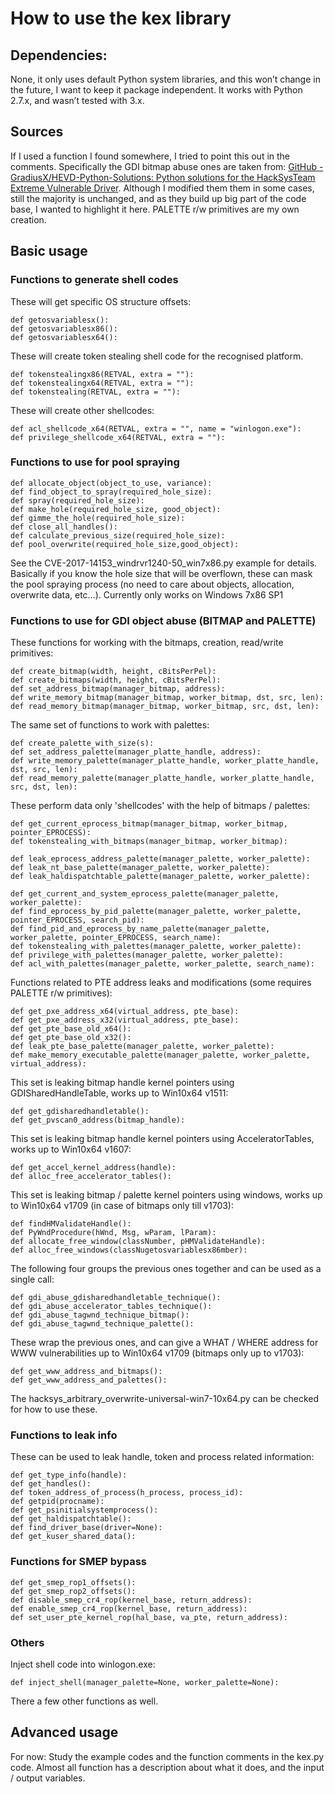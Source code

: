 # How to use the kex library
## Dependencies:
None, it only uses default Python system libraries, and this won’t change in the future, I want to keep it package independent. It works with Python 2.7.x, and wasn’t tested with 3.x.

## Sources
If I used a function I found somewhere, I tried to point this out in the comments. Specifically the GDI bitmap abuse ones are taken from: [GitHub - GradiusX/HEVD-Python-Solutions: Python solutions for the HackSysTeam Extreme Vulnerable Driver](https://github.com/GradiusX/HEVD-Python-Solutions). Although I modified them them in some cases, still the majority is unchanged, and as they build up big part of the code base, I wanted to highlight it here. PALETTE r/w primitives are my own creation.

## Basic usage
### Functions to generate shell codes

These will get specific OS structure offsets:
```
def getosvariablesx():
def getosvariablesx86():
def getosvariablesx64():
```

These will create token stealing shell code for the recognised platform.
```
def tokenstealingx86(RETVAL, extra = ""):
def tokenstealingx64(RETVAL, extra = ""):
def tokenstealing(RETVAL, extra = ""):
```

These will create other shellcodes:

```
def acl_shellcode_x64(RETVAL, extra = "", name = "winlogon.exe"):
def privilege_shellcode_x64(RETVAL, extra = ""):
```

### Functions to use for pool spraying

```
def allocate_object(object_to_use, variance):
def find_object_to_spray(required_hole_size):
def spray(required_hole_size):
def make_hole(required_hole_size, good_object):
def gimme_the_hole(required_hole_size):
def close_all_handles():
def calculate_previous_size(required_hole_size):
def pool_overwrite(required_hole_size,good_object):
```

See the CVE-2017-14153_windrvr1240-50_win7x86.py example for details. Basically if you know the hole size that will be overflown, these can mask the pool spraying process (no need to care about objects, allocation, overwrite data, etc…). Currently only works on Windows 7x86 SP1

### Functions to use for GDI object abuse (BITMAP and PALETTE)

These functions for working with the bitmaps, creation, read/write primitives:

```
def create_bitmap(width, height, cBitsPerPel):
def create_bitmaps(width, height, cBitsPerPel):
def set_address_bitmap(manager_bitmap, address):
def write_memory_bitmap(manager_bitmap, worker_bitmap, dst, src, len):
def read_memory_bitmap(manager_bitmap, worker_bitmap, src, dst, len):
```

The same set of functions to work with palettes:

```
def create_palette_with_size(s):
def set_address_palette(manager_platte_handle, address):
def write_memory_palette(manager_platte_handle, worker_platte_handle, dst, src, len):
def read_memory_palette(manager_platte_handle, worker_platte_handle, src, dst, len):
```

These perform data only 'shellcodes' with the help of bitmaps / palettes:

```
def get_current_eprocess_bitmap(manager_bitmap, worker_bitmap, pointer_EPROCESS):
def tokenstealing_with_bitmaps(manager_bitmap, worker_bitmap):

def leak_eprocess_address_palette(manager_palette, worker_palette):
def leak_nt_base_palette(manager_palette, worker_palette):
def leak_haldispatchtable_palette(manager_palette, worker_palette):

def get_current_and_system_eprocess_palette(manager_palette, worker_palette):
def find_eprocess_by_pid_palette(manager_palette, worker_palette, pointer_EPROCESS, search_pid):
def find_pid_and_eprocess_by_name_palette(manager_palette, worker_palette, pointer_EPROCESS, search_name):
def tokenstealing_with_palettes(manager_palette, worker_palette):
def privilege_with_palettes(manager_palette, worker_palette):
def acl_with_palettes(manager_palette, worker_palette, search_name):
```

Functions related to PTE address leaks and modifications (some requires PALETTE r/w primitives):

```
def get_pxe_address_x64(virtual_address, pte_base):
def get_pxe_address_x32(virtual_address, pte_base):
def get_pte_base_old_x64():
def get_pte_base_old_x32():
def leak_pte_base_palette(manager_palette, worker_palette):
def make_memory_executable_palette(manager_palette, worker_palette, virtual_address):
```

This set is leaking bitmap handle kernel pointers using GDISharedHandleTable, works up to Win10x64 v1511:

```
def get_gdisharedhandletable():
def get_pvscan0_address(bitmap_handle):
```

This set is leaking bitmap handle kernel pointers using AcceleratorTables, works up to Win10x64 v1607:

```
def get_accel_kernel_address(handle):
def alloc_free_accelerator_tables():
```

This set is leaking bitmap / palette kernel pointers using windows, works up to Win10x64 v1709 (in case of bitmaps only till v1703):

```
def findHMValidateHandle():
def PyWndProcedure(hWnd, Msg, wParam, lParam):
def allocate_free_window(classNumber, pHMValidateHandle):
def alloc_free_windows(classNugetosvariablesx86mber):
```

The following four groups the previous ones together and can be used as a single call:

```
def gdi_abuse_gdisharedhandletable_technique():
def gdi_abuse_accelerator_tables_technique():
def gdi_abuse_tagwnd_technique_bitmap():
def gdi_abuse_tagwnd_technique_palette():
```

These wrap the previous ones, and can give a WHAT / WHERE address for WWW vulnerabilities up to Win10x64 v1709 (bitmaps only up to v1703):

```
def get_www_address_and_bitmaps():
def get_www_address_and_palettes():
```

The hacksys_arbitrary_overwrite-universal-win7-10x64.py can be checked for how to use these.

### Functions to leak info

These can be used to leak handle, token and process related information:

```
def get_type_info(handle):
def get_handles():
def token_address_of_process(h_process, process_id):
def getpid(procname):
def get_psinitialsystemprocess():	
def get_haldispatchtable():
def find_driver_base(driver=None):
def get_kuser_shared_data():
```

### Functions for SMEP bypass

```
def get_smep_rop1_offsets():
def get_smep_rop2_offsets():
def disable_smep_cr4_rop(kernel_base, return_address):
def enable_smep_cr4_rop(kernel_base, return_address):
def set_user_pte_kernel_rop(hal_base, va_pte, return_address):
```

### Others

Inject shell code into winlogon.exe:

```
def inject_shell(manager_palette=None, worker_palette=None):
```

There a few other functions as well. 

## Advanced usage

For now: Study the example codes and the function comments in the kex.py code. Almost all function has a description about what it does, and the input / output variables.

